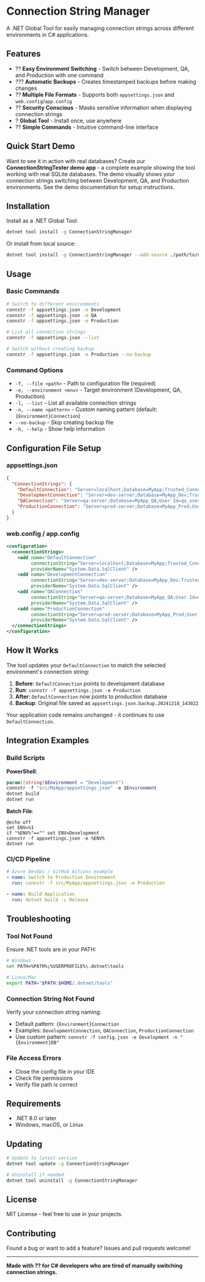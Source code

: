 # Connection String Manager

A .NET Global Tool for easily managing connection strings across different environments in C# applications.

## Features

- ?? **Easy Environment Switching** - Switch between Development, QA, and Production with one command
- ??? **Automatic Backups** - Creates timestamped backups before making changes
- ?? **Multiple File Formats** - Supports both `appsettings.json` and `web.config`/`app.config`
- ?? **Security Conscious** - Masks sensitive information when displaying connection strings
- ? **Global Tool** - Install once, use anywhere
- ?? **Simple Commands** - Intuitive command-line interface

## Quick Start Demo

Want to see it in action with real databases? Create our **ConnectionStringTester demo app** - a complete example showing the tool working with real SQLite databases. The demo visually shows your connection strings switching between Development, QA, and Production environments. See the demo documentation for setup instructions.

## Installation

Install as a .NET Global Tool:

```bash
dotnet tool install -g ConnectionStringManager
```

Or install from local source:

```bash
dotnet tool install -g ConnectionStringManager --add-source ./path/to/nupkg
```

## Usage

### Basic Commands

```bash
# Switch to different environments
connstr -f appsettings.json -e Development
connstr -f appsettings.json -e QA
connstr -f appsettings.json -e Production

# List all connection strings
connstr -f appsettings.json --list

# Switch without creating backup
connstr -f appsettings.json -e Production --no-backup
```

### Command Options

- `-f, --file <path>` - Path to configuration file (required)
- `-e, --environment <env>` - Target environment (Development, QA, Production)
- `-l, --list` - List all available connection strings
- `-n, --name <pattern>` - Custom naming pattern (default: `{Environment}Connection`)
- `--no-backup` - Skip creating backup file
- `-h, --help` - Show help information

## Configuration File Setup

### appsettings.json

```json
{
  "ConnectionStrings": {
    "DefaultConnection": "Server=localhost;Database=MyApp;Trusted_Connection=true;",
    "DevelopmentConnection": "Server=dev-server;Database=MyApp_Dev;Trusted_Connection=true;",
    "QAConnection": "Server=qa-server;Database=MyApp_QA;User Id=qa_user;Password=qa_pass;",
    "ProductionConnection": "Server=prod-server;Database=MyApp_Prod;User Id=prod_user;Password=secure_pass;"
  }
}
```

### web.config / app.config

```xml
<configuration>
  <connectionStrings>
    <add name="DefaultConnection" 
         connectionString="Server=localhost;Database=MyApp;Trusted_Connection=true;" 
         providerName="System.Data.SqlClient" />
    <add name="DevelopmentConnection" 
         connectionString="Server=dev-server;Database=MyApp_Dev;Trusted_Connection=true;" 
         providerName="System.Data.SqlClient" />
    <add name="QAConnection" 
         connectionString="Server=qa-server;Database=MyApp_QA;User Id=qa_user;Password=qa_pass;" 
         providerName="System.Data.SqlClient" />
    <add name="ProductionConnection" 
         connectionString="Server=prod-server;Database=MyApp_Prod;User Id=prod_user;Password=secure_pass;" 
         providerName="System.Data.SqlClient" />
  </connectionStrings>
</configuration>
```

## How It Works

The tool updates your `DefaultConnection` to match the selected environment's connection string:

1. **Before**: `DefaultConnection` points to development database
2. **Run**: `connstr -f appsettings.json -e Production`  
3. **After**: `DefaultConnection` now points to production database
4. **Backup**: Original file saved as `appsettings.json.backup.20241218_143022`

Your application code remains unchanged - it continues to use `DefaultConnection`.

## Integration Examples

### Build Scripts

**PowerShell**:
```powershell
param([string]$Environment = "Development")
connstr -f "src/MyApp/appsettings.json" -e $Environment
dotnet build
dotnet run
```

**Batch File**:
```batch
@echo off
set ENV=%1
if "%ENV%"=="" set ENV=Development
connstr -f appsettings.json -e %ENV%
dotnet run
```

### CI/CD Pipeline

```yaml
# Azure DevOps / GitHub Actions example
- name: Switch to Production Environment
  run: connstr -f src/MyApp/appsettings.json -e Production

- name: Build Application  
  run: dotnet build -c Release
```

## Troubleshooting

### Tool Not Found
Ensure .NET tools are in your PATH:
```bash
# Windows
set PATH=%PATH%;%USERPROFILE%\.dotnet\tools

# Linux/Mac  
export PATH="$PATH:$HOME/.dotnet/tools"
```

### Connection String Not Found
Verify your connection string naming:
- Default pattern: `{Environment}Connection` 
- Examples: `DevelopmentConnection`, `QAConnection`, `ProductionConnection`
- Use custom pattern: `connstr -f config.json -e Development -n "{Environment}DB"`

### File Access Errors
- Close the config file in your IDE
- Check file permissions
- Verify file path is correct

## Requirements

- .NET 8.0 or later
- Windows, macOS, or Linux

## Updating

```bash
# Update to latest version
dotnet tool update -g ConnectionStringManager

# Uninstall if needed
dotnet tool uninstall -g ConnectionStringManager
```

## License

MIT License - feel free to use in your projects.

## Contributing

Found a bug or want to add a feature? Issues and pull requests welcome!

---

**Made with ?? for C# developers who are tired of manually switching connection strings.**